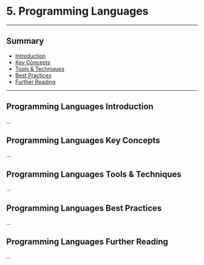# 5. Programming Languages
---
## Summary
- [Introduction](#programming-languages-introduction)
- [Key Concepts](#programming-languages-key-concepts)
- [Tools & Techniques](#programming-languages-tools-techniques)
- [Best Practices](#programming-languages-best-practices)
- [Further Reading](#programming-languages-further-reading)
---

## Programming Languages Introduction

...

## Programming Languages Key Concepts

...

## Programming Languages Tools & Techniques

...

## Programming Languages Best Practices

...

## Programming Languages Further Reading

...
